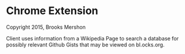 # Chrome Extension

Copyright 2015, Brooks Mershon

Client uses information from a Wikipedia Page to search a database for possibly relevant Github Gists that may be viewed on bl.ocks.org.
